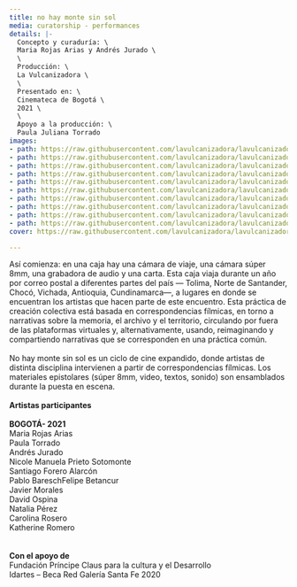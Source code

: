 ```yaml
---
title: no hay monte sin sol
media: curatorship - performances
details: |-
  Concepto y curaduría: \
  Maria Rojas Arias y Andrés Jurado \
  \
  Producción: \
  La Vulcanizadora \
  \
  Presentado en: \
  Cinemateca de Bogotá \
  2021 \
  \
  Apoyo a la producción: \
  Paula Juliana Torrado
images:
- path: https://raw.githubusercontent.com/lavulcanizadora/lavulcanizadora/main/uploads/no-hay-monte-sin-sol/no-hay-monte-sin-sol-1.jpg
- path: https://raw.githubusercontent.com/lavulcanizadora/lavulcanizadora/main/uploads/no-hay-monte-sin-sol/no-hay-monte-sin-sol-2.jpg
- path: https://raw.githubusercontent.com/lavulcanizadora/lavulcanizadora/main/uploads/no-hay-monte-sin-sol/no-hay-monte-sin-sol-3.jpg
- path: https://raw.githubusercontent.com/lavulcanizadora/lavulcanizadora/main/uploads/no-hay-monte-sin-sol/no-hay-monte-sin-sol-4.jpg
- path: https://raw.githubusercontent.com/lavulcanizadora/lavulcanizadora/main/uploads/no-hay-monte-sin-sol/no-hay-monte-sin-sol-5.jpg
- path: https://raw.githubusercontent.com/lavulcanizadora/lavulcanizadora/main/uploads/no-hay-monte-sin-sol/no-hay-monte-sin-sol-6.jpg
- path: https://raw.githubusercontent.com/lavulcanizadora/lavulcanizadora/main/uploads/no-hay-monte-sin-sol/no-hay-monte-sin-sol-7.jpg
- path: https://raw.githubusercontent.com/lavulcanizadora/lavulcanizadora/main/uploads/no-hay-monte-sin-sol/no-hay-monte-sin-sol-8.jpg
- path: https://raw.githubusercontent.com/lavulcanizadora/lavulcanizadora/main/uploads/no-hay-monte-sin-sol/no-hay-monte-sin-sol-9.jpg
- path: https://raw.githubusercontent.com/lavulcanizadora/lavulcanizadora/main/uploads/no-hay-monte-sin-sol/no-hay-monte-sin-sol-10.jpg
cover: https://raw.githubusercontent.com/lavulcanizadora/lavulcanizadora/main/uploads/project-covers/nohaymontesinsol-cover.png

---
```

Así comienza: en una caja hay una cámara de viaje, una cámara súper 8mm, una grabadora de audio y una carta. Esta caja viaja durante un año por correo postal a diferentes partes del país — Tolima, Norte de Santander, Chocó, Vichada, Antioquia, Cundinamarca—, a lugares en donde se encuentran los artistas que hacen parte de este encuentro. Esta práctica de creación colectiva está basada en correspondencias fílmicas, en torno a narrativas sobre la memoria, el archivo y el territorio, circulando por fuera de las plataformas virtuales y, alternativamente, usando, reimaginando y compartiendo narrativas que se corresponden en una práctica común.
<br>
<br>
No hay monte sin sol es un ciclo de cine expandido, donde artistas de distinta disciplina intervienen a partir de correspondencias fílmicas. Los materiales epistolares (súper 8mm, video, textos, sonido) son ensamblados durante la puesta en escena.
<br>
<br>
**Artistas participantes**
<br>
<br>
**BOGOTÁ- 2021**
<br>
Maria Rojas Arias<br>
Paula Torrado<br>
Andrés Jurado<br>
Nicole Manuela Prieto Sotomonte<br>
Santiago Forero Alarcón<br>
Pablo BareschFelipe Betancur<br>
Javier Morales<br>
David Ospina<br>
Natalia Pérez<br>
Carolina Rosero<br>
Katherine Romero<br>
<br>
<br>
**Con el apoyo de**
<br>
Fundación Príncipe Claus para la cultura y el Desarrollo
<br>
Idartes – Beca Red Galería Santa Fe 2020